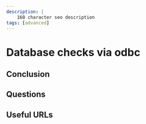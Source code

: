 ```yaml
---
description: |
    160 character seo description
tags: [advanced]
---
```


# Database checks via odbc

## Conclusion

## Questions

## Useful URLs
